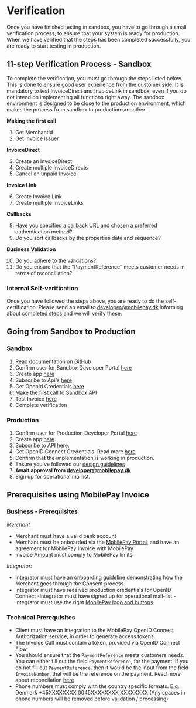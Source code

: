 # Verification

Once you have finished testing in sandbox, you have to go through a small verification process, to ensure that your system is ready for production.
When we have verified that the steps has been completed successfully, you are ready to start testing in production.

## 11-step Verification Process - Sandbox

To complete the verification, you must go through the steps listed below. This is done to ensure good user experience from the customer side. It is mandatory to test InvoiceDirect and InvoiceLink  in sandbox, even if you do not intend on implementing all functions right away. The sandbox environment is designed to be close to the production environment, which makes the process from sandbox to production smoother.

**Making the first call**

1. Get MerchantId
2. Get Invoice Issuer

**InvoiceDirect**

3. Create an InvoiceDirect
4. Create multiple InvoiceDirects
5. Cancel an unpaid Invoice

**Invoice Link**

6. Create Invoice Link
7. Create multiple InvoiceLinks

**Callbacks**

8. Have you specified a callback URL and chosen a preferred authentication method?
9. Do you sort callbacks by the properties date and sequence?

**Business Validation**

10. Do you adhere to the validations?
11. Do you ensure that the "PaymentReference" meets customer needs in terms of reconciliation?

### Internal Self-verification

Once you have followed the steps above, you are ready to do the self-certification. Please send an email to developer@mobilepay.dk informing about completed steps and we will verify these.

## Going from Sandbox to Production

### Sandbox

1. Read documentation on [GitHub](https://mobilepaydev.github.io/MobilePay-Invoice/)
2. Confirm user for Sandbox Developer Portal [here](https://sandbox-developer.mobilepay.dk/)
3. Create app [here](https://sandbox-developer.mobilepay.dk/application)
4. Subscribe to Api's [here](https://sandbox-developer.mobilepay.dk/product)
5. Get OpenId Credentials [here](/docs/invoice/authentication)
6. Make the first call to Sandbox API
7. Test Invoice [here](/docs/invoice/development-guide/test)
8. Complete verification

### Production

1. Confirm user for Production Developer Portal [here](https://developer.mobilepay.dk/)
2. Create app [here](https://developer.mobilepay.dk/application).
3. Subscribe to API [here](https://developer.mobilepay.dk/product).
4. Get OpenID Connect Credentials. Read more [here](/docs/invoice/authentication)
5. Confirm that the implementation is working in production.
6. Ensure you've followed our [design guidelines](https://developer.mobilepay.dk/design)
7. **Await approval from developer@mobilepay.dk**
8. Sign up for operational maillist.

## Prerequisites using MobilePay Invoice

### Business - Prerequisites

*Merchant*

- Merchant must have a valid bank account
- Merchant must be onboarded via the [MobilePay Portal](https://admin.mobilepay.dk/), and have an agreement for MobilePay Invoice with MobilePay
- Invoice Amount must comply to MobilePay limits

*Integrator:*

- Integrator must have an onboarding guideline demonstrating how the Merchant goes through the Consent process
- Integrator must have received production credentials for OpenID Connect
 -Integrator must have signed up for operational mail-list
 -Integrator must use the right [MobilePay logo and buttons](https://developer.mobilepay.dk/design)

### Technical Prerequisites

- Client must have an integration to the MobilePay OpenID Connect Authorization service, in order to generate access tokens.
- The Invoice Call must contain a token, provided via OpenID Connect Flow
- You should ensure that the `PaymentReference` meets customers needs. You can either fill out the field `PaymentReference`, for the payment. If you do not fill out `PaymentReference`, then it would be the input from the field `InvoiceNumber`, that will be the reference on the payment. Read more about reconcilation [here](/docs/invoice/development-guide/production)
- Phone numbers must comply with the country specific formats. E.g. Denmark +45XXXXXXXX 0045XXXXXXXX XXXXXXXX (Any spaces in phone numbers will be removed before validation / processing)
